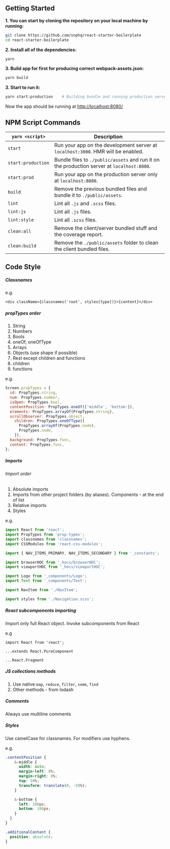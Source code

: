 ## Getting Started

**1. You can start by cloning the repository on your local machine by running:**

```bash
git clone https://github.com/snphq/react-starter-boilerplate
cd react-starter-boilerplate
```

**2. Install all of the dependencies:**

```bash
yarn
```

**3. Build app for first for producing correct webpack-assets.json:**

```bash
yarn build
```

**3. Start to run it:**

```bash
yarn start:production    # Building bundle and running production server
```

Now the app should be running at [http://localhost:8080/](http://localhost:8080/)


## NPM Script Commands

`yarn <script>`|Description
------------------|-----------
`start`|Run your app on the development server at `localhost:3000`. HMR will be enabled.
`start:production`|Bundle files to `./public/assets` and run it on the production server at `localhost:8080`.
`start:prod`|Run your app on the production server only at `localhost:8080`.
`build`|Remove the previous bundled files and bundle it to `./public/assets`.
`lint`|Lint all `.js` and `.scss` files.
`lint:js`|Lint all `.js` files.
`lint:style`|Lint all `.scss` files.
`clean:all`|Remove the client/server bundled stuff and the coverage report.
`clean:build`|Remove the `./public/assets` folder to clean the client bundled files.


## Code Style

##### Classnames

e.g.
```
<div className={classnames('root', styles[type])}>{content}</div>
```

##### propTypes order

1. String
2. Numbers
3. Bools
4. oneOf, oneOfType
5. Arrays
6. Objects (use shape if possible)
7. Rest except children and functions
8. children
9. functions

e.g.
```js
Screen.propTypes = {
  id: PropTypes.string,
  num: PropTypes.number,
  isOpen: PropTypes.bool,
  contentPosition: PropTypes.oneOf(['middle', 'bottom']),
  elements: PropTypes.arrayOf(PropTypes.string),
  scrollObserver: PropTypes.object,
    children: PropTypes.oneOfType([
      PropTypes.arrayOf(PropTypes.node),
      PropTypes.node,
    ]),
  background: PropTypes.func,
  content: PropTypes.func,
};
```

##### Imports

###### Import order

1. Absolute imports
2. Imports from other project folders (by aliases). Components - at the end of list
3. Relative imports
4. Styles

 e.g.
```js
import React from 'react';
import PropTypes from 'prop-types';
import classnames from 'classnames';
import CSSModules from 'react-css-modules';

import { NAV_ITEMS_PRIMARY, NAV_ITEMS_SECONDARY } from '_constants';

import browserHOC from '_hocs/browserHOC';
import viewportHOC from '_hocs/viewportHOC';

import Logo from '_components/Logo';
import Text from '_components/Text';

import NavItem from './NavItem';

import styles from './Navigation.scss';
```

##### React subcomponents importing

Import only full React object. Invoke subcomponents from React

e.g
```
import React from 'react';

...extends React.PureComponent

...React.Fragment
```

##### JS collections methods

1. Use native ```map```, ```reduce```, ```filter```, ```some```, ```find```
2. Other methods - from lodash

##### Comments

Always use multiline comments

##### Styles

Use camelCase for classnames. For modifiers use hyphens.

e.g.

```css
.contentPosition {
    &-middle {
      width: auto;
      margin-left: 8%;
      margin-right: 8%;
      top: 50%;
      transform: translate(0, -50%);
    }

    &-bottom {
      left: 100px;
      bottom: 100px;
    }
  }
}

.additionalContent {
  position: absolute;
}
```
